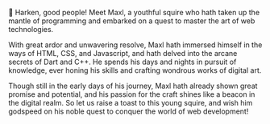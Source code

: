 👋 Harken, good people! 
Meet Maxl, a youthful squire who hath taken up the mantle of programming and embarked on a quest to master the art of web technologies.

With great ardor and unwavering resolve, Maxl hath immersed himself in the ways of HTML, CSS, and Javascript, and hath delved into the arcane secrets of Dart and C++. He spends his days and nights in pursuit of knowledge, ever honing his skills and crafting wondrous works of digital art.

Though still in the early days of his journey, Maxl hath already shown great promise and potential, and his passion for the craft shines like a beacon in the digital realm. So let us raise a toast to this young squire, and wish him godspeed on his noble quest to conquer the world of web development!

<!---
Maxldaxl1337/Maxldaxl1337 is a ✨ special ✨ repository because its `README.md` (this file) appears on your GitHub profile.
You can click the Preview link to take a look at your changes.
--->
